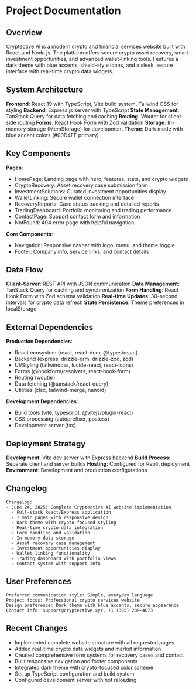 # Project Documentation

## Overview

Cryptective AI is a modern crypto and financial services website built with React and Node.js. The platform offers secure crypto asset recovery, smart investment opportunities, and advanced wallet-linking tools. Features a dark theme with blue accents, shield-style icons, and a sleek, secure interface with real-time crypto data widgets.

## System Architecture

**Frontend**: React 19 with TypeScript, Vite build system, Tailwind CSS for styling
**Backend**: Express.js server with TypeScript
**State Management**: TanStack Query for data fetching and caching
**Routing**: Wouter for client-side routing
**Forms**: React Hook Form with Zod validation
**Storage**: In-memory storage (MemStorage) for development
**Theme**: Dark mode with blue accent colors (#00D4FF primary)

## Key Components

**Pages**:
- HomePage: Landing page with hero, features, stats, and crypto widgets
- CryptoRecovery: Asset recovery case submission form
- InvestmentSolutions: Curated investment opportunities display
- WalletLinking: Secure wallet connection interface
- RecoveryReports: Case status tracking and detailed reports
- TradingDashboard: Portfolio monitoring and trading performance
- ContactPage: Support contact form and information
- NotFound: 404 error page with helpful navigation

**Core Components**:
- Navigation: Responsive navbar with logo, menu, and theme toggle
- Footer: Company info, service links, and contact details

## Data Flow

**Client-Server**: REST API with JSON communication
**Data Management**: TanStack Query for caching and synchronization
**Form Handling**: React Hook Form with Zod schema validation
**Real-time Updates**: 30-second intervals for crypto data refresh
**State Persistence**: Theme preferences in localStorage

## External Dependencies

**Production Dependencies**:
- React ecosystem (react, react-dom, @types/react)
- Backend (express, drizzle-orm, drizzle-zod, zod)
- UI/Styling (tailwindcss, lucide-react, react-icons)
- Forms (@hookform/resolvers, react-hook-form)
- Routing (wouter)
- Data fetching (@tanstack/react-query)
- Utilities (clsx, tailwind-merge, nanoid)

**Development Dependencies**:
- Build tools (vite, typescript, @vitejs/plugin-react)
- CSS processing (autoprefixer, postcss)
- Development server (tsx)

## Deployment Strategy

**Development**: Vite dev server with Express backend
**Build Process**: Separate client and server builds
**Hosting**: Configured for Replit deployment
**Environment**: Development and production configurations

## Changelog

```
Changelog:
- June 24, 2025: Complete Cryptective AI website implementation
  ✓ Full-stack React/Express application
  ✓ 7 main pages with responsive design
  ✓ Dark theme with crypto-focused styling
  ✓ Real-time crypto data integration
  ✓ Form handling and validation
  ✓ In-memory data storage
  ✓ Asset recovery case management
  ✓ Investment opportunities display
  ✓ Wallet linking functionality
  ✓ Trading dashboard with portfolio views
  ✓ Contact system with support info
```

## User Preferences

```
Preferred communication style: Simple, everyday language
Project focus: Professional crypto services website
Design preference: Dark theme with blue accents, secure appearance
Contact info: support@cryptective.xyz, +1 (305) 239-4673
```

## Recent Changes

- Implemented complete website structure with all requested pages
- Added real-time crypto data widgets and market information
- Created comprehensive form systems for recovery cases and contact
- Built responsive navigation and footer components
- Integrated dark theme with crypto-focused color scheme
- Set up TypeScript configuration and build system
- Configured development server with hot reloading